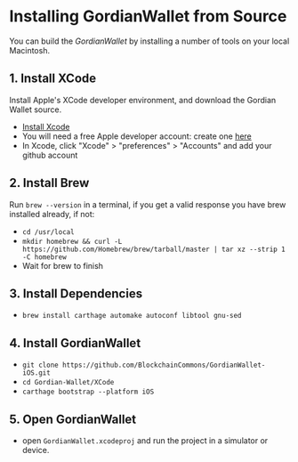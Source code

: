 # Installing GordianWallet from Source

You can build the *GordianWallet* by installing a number of tools on your local Macintosh.

## 1. Install XCode

Install Apple's XCode developer environment, and download the Gordian Wallet source.

- [Install Xcode](https://itunes.apple.com/id/app/xcode/id497799835?mt=12)
- You will need a free Apple developer account: create one [here](https://developer.apple.com/programs/enroll/)
- In Xcode, click "Xcode" > "preferences" > "Accounts" and add your github account

## 2. Install Brew

Run `brew --version` in a terminal, if you get a valid response you have brew installed already, if not:
- `cd /usr/local`
- `mkdir homebrew && curl -L https://github.com/Homebrew/brew/tarball/master | tar xz --strip 1 -C homebrew`
- Wait for brew to finish

## 3. Install Dependencies
- `brew install carthage automake autoconf libtool gnu-sed`

## 4. Install GordianWallet
- `git clone https://github.com/BlockchainCommons/GordianWallet-iOS.git`
- `cd Gordian-Wallet/XCode`
- `carthage bootstrap --platform iOS`

## 5. Open GordianWallet
- open `GordianWallet.xcodeproj` and run the project in a simulator or device.



